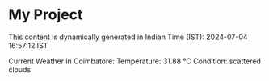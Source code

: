 # My Project

This content is dynamically generated in Indian Time (IST): 2024-07-04 16:57:12 IST


Current Weather in Coimbatore:
Temperature: 31.88 °C
Condition: scattered clouds
